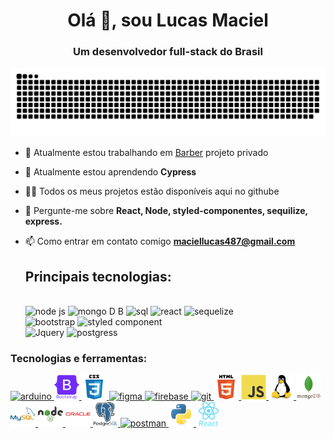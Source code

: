 
  <h1 align="center">Olá 👋, sou Lucas Maciel</h1>
<h3 align="center">Um desenvolvedor full-stack do Brasil</h3>

<picture>
  <source
    media="(prefers-color-scheme: dark)"
    srcset="https://raw.githubusercontent.com/platane/snk/output/github-contribution-grid-snake-dark.svg"
  />
  <source
    media="(prefers-color-scheme: light)"
    srcset="https://raw.githubusercontent.com/platane/snk/output/github-contribution-grid-snake.svg"
  />
  <img
    alt="github contribution grid snake animation"
    src="https://raw.githubusercontent.com/platane/snk/output/github-contribution-grid-snake.svg"
  />
</picture>

- 🔭 Atualmente estou trabalhando em [Barber](https://github.com/LucasMaciel404/barber.git) projeto privado

- 🌱 Atualmente estou aprendendo **Cypress**

- 👨‍💻 Todos os meus projetos estão disponíveis aqui no githube

- 💬 Pergunte-me sobre **React, Node, styled-componentes, sequilize, express.**

- 📫 Como entrar em contato comigo **maciellucas487@gmail.com**
  <br>
    <h2>Principais tecnologias: </h2>
  <br>
  <div>
    <img alt='node js'src='https://img.shields.io/badge/Node.js-339933?style=for-the-badge&logo=nodedotjs&logoColor=white' />
    <img alt='mongo D B' src='https://img.shields.io/badge/MongoDB-4EA94B?style=for-the-badge&logo=mongodb&logoColor=white' />
    <img alt='sql' src='https://img.shields.io/badge/MySQL-00000F?style=for-the-badge&logo=mysql&logoColor=white' />
    <img alt='react' src='https://img.shields.io/badge/React-20232A?style=for-the-badge&logo=react&logoColor=61DAFB' />
    <img alt='sequelize' src='https://img.shields.io/badge/sequelize-323330?style=for-the-badge&logo=sequelize&logoColor=blue' />
    <br>
    <img alt='bootstrap' src='https://img.shields.io/badge/Bootstrap-563D7C?style=for-the-badge&logo=bootstrap&logoColor=white' />
    <img alt='styled component'src='https://img.shields.io/badge/styled--components-DB7093?style=for-the-badge&logo=styled-components&logoColor=white' />
    <br>
    <!-- <img alt='type script'src='https://img.shields.io/badge/TypeScript-007ACC?style=for-the-badge&logo=typescript&logoColor=white' /> -->
    <img alt='Jquery' src='https://img.shields.io/badge/jQuery-0769AD?style=for-the-badge&logo=jquery&logoColor=white' />
    <img alt='postgress' src='https://img.shields.io/badge/PostgreSQL-316192?style=for-the-badge&logo=postgresql&logoColor=white' />
  </div>

<h3 align="left">Tecnologias e ferramentas:</h3>
<p align="left"> <a href="https://www.arduino.cc/" target="_blank" rel="noreferrer"> <img src="https://cdn.worldvectorlogo.com/logos/arduino-1.svg" alt="arduino" width="40" height="40"/> </a> <a href="https://getbootstrap.com" target="_blank" rel="noreferrer"> <img src="https://raw.githubusercontent.com/devicons/devicon/master/icons/bootstrap/bootstrap-plain-wordmark.svg" alt="bootstrap" width="40" height="40"/> </a> <a href="https://www.w3schools.com/css/" target="_blank" rel="noreferrer"> <img src="https://raw.githubusercontent.com/devicons/devicon/master/icons/css3/css3-original-wordmark.svg" alt="css3" width="40" height="40"/> </a> <a href="https://www.figma.com/" target="_blank" rel="noreferrer"> <img src="https://www.vectorlogo.zone/logos/figma/figma-icon.svg" alt="figma" width="40" height="40"/> </a> <a href="https://firebase.google.com/" target="_blank" rel="noreferrer"> <img src="https://www.vectorlogo.zone/logos/firebase/firebase-icon.svg" alt="firebase" width="40" height="40"/> </a> <a href="https://git-scm.com/" target="_blank" rel="noreferrer"> <img src="https://www.vectorlogo.zone/logos/git-scm/git-scm-icon.svg" alt="git" width="40" height="40"/> </a> <a href="https://www.w3.org/html/" target="_blank" rel="noreferrer"> <img src="https://raw.githubusercontent.com/devicons/devicon/master/icons/html5/html5-original-wordmark.svg" alt="html5" width="40" height="40"/> </a> <a href="https://developer.mozilla.org/en-US/docs/Web/JavaScript" target="_blank" rel="noreferrer"> <img src="https://raw.githubusercontent.com/devicons/devicon/master/icons/javascript/javascript-original.svg" alt="javascript" width="40" height="40"/> </a> <a href="https://www.linux.org/" target="_blank" rel="noreferrer"> <img src="https://raw.githubusercontent.com/devicons/devicon/master/icons/linux/linux-original.svg" alt="linux" width="40" height="40"/> </a> <a href="https://www.mongodb.com/" target="_blank" rel="noreferrer"> <img src="https://raw.githubusercontent.com/devicons/devicon/master/icons/mongodb/mongodb-original-wordmark.svg" alt="mongodb" width="40" height="40"/> </a> <a href="https://www.mysql.com/" target="_blank" rel="noreferrer"> <img src="https://raw.githubusercontent.com/devicons/devicon/master/icons/mysql/mysql-original-wordmark.svg" alt="mysql" width="40" height="40"/> </a> <a href="https://nodejs.org" target="_blank" rel="noreferrer"> <img src="https://raw.githubusercontent.com/devicons/devicon/master/icons/nodejs/nodejs-original-wordmark.svg" alt="nodejs" width="40" height="40"/> </a> <a href="https://www.oracle.com/" target="_blank" rel="noreferrer"> <img src="https://raw.githubusercontent.com/devicons/devicon/master/icons/oracle/oracle-original.svg" alt="oracle" width="40" height="40"/> </a> <a href="https://www.postgresql.org" target="_blank" rel="noreferrer"> <img src="https://raw.githubusercontent.com/devicons/devicon/master/icons/postgresql/postgresql-original-wordmark.svg" alt="postgresql" width="40" height="40"/> </a> <a href="https://postman.com" target="_blank" rel="noreferrer"> <img src="https://www.vectorlogo.zone/logos/getpostman/getpostman-icon.svg" alt="postman" width="40" height="40"/> </a> <a href="https://www.python.org" target="_blank" rel="noreferrer"> <img src="https://raw.githubusercontent.com/devicons/devicon/master/icons/python/python-original.svg" alt="python" width="40" height="40"/> </a> <a href="https://reactjs.org/" target="_blank" rel="noreferrer"> <img src="https://raw.githubusercontent.com/devicons/devicon/master/icons/react/react-original-wordmark.svg" alt="react" width="40" height="40"/> </a> </p>

